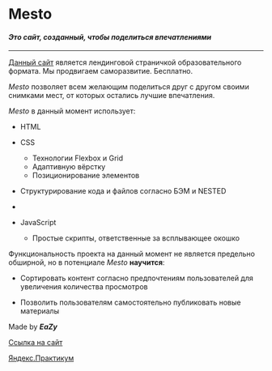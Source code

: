 
# Mesto

#### *Это сайт, созданный, чтобы поделиться впечатлениями*
***

[Данный сайт](https://eazyxxx.github.io/mesto/index.html) является лендинговой страничкой образовательного формата. Мы продвигаем саморазвитие. Бесплатно.

*Mesto* позволяет всем желающим поделиться друг с другом своими снимками мест, от которых остались лучшие впечатления. 

*Mesto* в данный момент использует:

* HTML

* CSS
	* Технологии Flexbox и Grid
	* Адаптивную вёрстку
    * Позиционирование элементов
* Структурирование кода и файлов согласно БЭМ и NESTED
* 
* JavaScript
    * Простые скрипты, ответственные за всплывающее окошко

Функциональность проекта на данный момент не является предельно обширной, но в потенциале *Mesto* **научится**:

* Сортировать контент согласно предпочтениям пользователей для увеличения количества просмотров

* Позволить пользователям самостоятельно публиковать новые материалы 



Made by ***EaZy***

[Ссылка на сайт](https://eazyxxx.github.io/mesto/index.html)

[Яндекс.Практикум](https://practicum.yandex.ru)